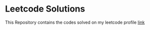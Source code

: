 # Leetcode Solutions

This Repository contains the codes solved on my leetcode profile [link](https://leetcode.com/u/poonam_shettar/)
